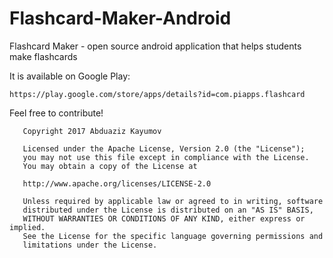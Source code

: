 # Flashcard-Maker-Android
Flashcard Maker - open source android application that helps students make flashcards

It is available on Google Play:
    
    https://play.google.com/store/apps/details?id=com.piapps.flashcard
    
Feel free to contribute!

       Copyright 2017 Abduaziz Kayumov

       Licensed under the Apache License, Version 2.0 (the "License");
       you may not use this file except in compliance with the License.
       You may obtain a copy of the License at

       http://www.apache.org/licenses/LICENSE-2.0

       Unless required by applicable law or agreed to in writing, software
       distributed under the License is distributed on an "AS IS" BASIS,
       WITHOUT WARRANTIES OR CONDITIONS OF ANY KIND, either express or implied.
       See the License for the specific language governing permissions and
       limitations under the License.
